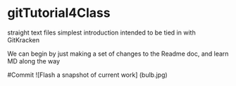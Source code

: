 # gitTutorial4Class
straight text files simplest introduction intended to be tied in with GitKracken

We can begin by just making a set of changes to the Readme doc, and learn MD along the way

#Commit
![Flash a snapshot of current work] (bulb.jpg)
